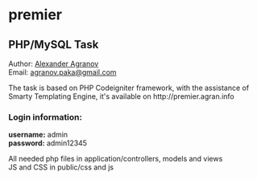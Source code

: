# premier
<h2>PHP/MySQL Task</h2>

Author: <a href="http://agran.info">Alexander Agranov</a></br>
Email: agranov.paka@gmail.com</br>

<p>The task is based on PHP Codeigniter framework, with the assistance of Smarty Templating Engine,
it's available on  http://premier.agran.info</p>

<h3>Login information:</h3>
<b>username:</b> admin</br>
<b>password:</b> admin12345</br>

<p>All needed php files in application/controllers, models and views</br>
JS and CSS in public/css and js</p>



